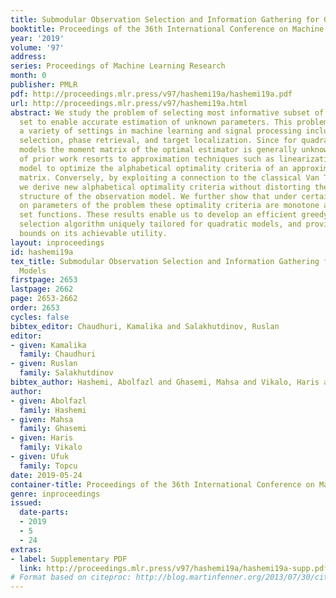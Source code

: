 ```yaml
---
title: Submodular Observation Selection and Information Gathering for Quadratic Models
booktitle: Proceedings of the 36th International Conference on Machine Learning
year: '2019'
volume: '97'
address: 
series: Proceedings of Machine Learning Research
month: 0
publisher: PMLR
pdf: http://proceedings.mlr.press/v97/hashemi19a/hashemi19a.pdf
url: http://proceedings.mlr.press/v97/hashemi19a.html
abstract: We study the problem of selecting most informative subset of a large observation
  set to enable accurate estimation of unknown parameters. This problem arises in
  a variety of settings in machine learning and signal processing including feature
  selection, phase retrieval, and target localization. Since for quadratic measurement
  models the moment matrix of the optimal estimator is generally unknown, majority
  of prior work resorts to approximation techniques such as linearization of the observation
  model to optimize the alphabetical optimality criteria of an approximate moment
  matrix. Conversely, by exploiting a connection to the classical Van Trees’ inequality,
  we derive new alphabetical optimality criteria without distorting the relational
  structure of the observation model. We further show that under certain conditions
  on parameters of the problem these optimality criteria are monotone and (weak) submodular
  set functions. These results enable us to develop an efficient greedy observation
  selection algorithm uniquely tailored for quadratic models, and provide theoretical
  bounds on its achievable utility.
layout: inproceedings
id: hashemi19a
tex_title: Submodular Observation Selection and Information Gathering for Quadratic
  Models
firstpage: 2653
lastpage: 2662
page: 2653-2662
order: 2653
cycles: false
bibtex_editor: Chaudhuri, Kamalika and Salakhutdinov, Ruslan
editor:
- given: Kamalika
  family: Chaudhuri
- given: Ruslan
  family: Salakhutdinov
bibtex_author: Hashemi, Abolfazl and Ghasemi, Mahsa and Vikalo, Haris and Topcu, Ufuk
author:
- given: Abolfazl
  family: Hashemi
- given: Mahsa
  family: Ghasemi
- given: Haris
  family: Vikalo
- given: Ufuk
  family: Topcu
date: 2019-05-24
container-title: Proceedings of the 36th International Conference on Machine Learning
genre: inproceedings
issued:
  date-parts:
  - 2019
  - 5
  - 24
extras:
- label: Supplementary PDF
  link: http://proceedings.mlr.press/v97/hashemi19a/hashemi19a-supp.pdf
# Format based on citeproc: http://blog.martinfenner.org/2013/07/30/citeproc-yaml-for-bibliographies/
---
```

